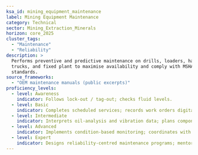 ```yaml
---
ksa_id: mining_equipment_maintenance
label: Mining Equipment Maintenance
category: Technical
sector: Mining_Extraction_Minerals
horizon: core_2025
cluster_tags:
  - "Maintenance"
  - "Reliability"
description: >
  Performs preventive and predictive maintenance on drills, loaders, haul
  trucks, and fixed plant to maximise availability and comply with MSHA
  standards.
source_frameworks:
  - "OEM maintenance manuals (public excerpts)"
proficiency_levels:
  - level: Awareness
    indicator: Follows lock-out / tag-out; checks fluid levels.
  - level: Basic
    indicator: Completes scheduled services; records work orders digitally.
  - level: Intermediate
    indicator: Interprets oil-analysis and vibration data; plans component change-outs.
  - level: Advanced
    indicator: Implements condition-based monitoring; coordinates with `mine_automation` data feeds.
  - level: Expert
    indicator: Designs reliability-centred maintenance programs; mentors technicians; negotiates service contracts.
---
```

